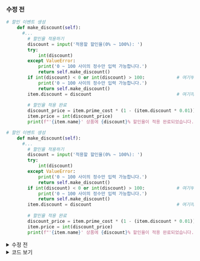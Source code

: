 ### 수정 전
```python
# 할인 이벤트 생성
    def make_discount(self):
      #...
        # 할인율 적용하기
        discount = input('적용할 할인율(0% ~ 100%): ')
        try:
            int(discount)
        except ValueError:
            print('0 ~ 100 사이의 정수만 입력 가능합니다.')
            return self.make_discount()
        if int(discount) < 0 or int(discount) > 100:            # 여기부터
            print('0 ~ 100 사이의 정수만 입력 가능합니다.')
            return self.make_discount()
        item.discount = discount                                # 여기까지
        
        # 할인율 적용 완료
        discount_price = item.prime_cost * (1 - (item.discount * 0.01))
        item.price = int(discount_price)
        print(f"'{item.name}' 상품에 {discount}% 할인율이 적용 완료되었습니다.")

```
```python
# 할인 이벤트 생성
    def make_discount(self):
      #...
        # 할인율 적용하기
        discount = input('적용할 할인율(0% ~ 100%): ')
        try:
            int(discount)
        except ValueError:
            print('0 ~ 100 사이의 정수만 입력 가능합니다.')
            return self.make_discount()
        if int(discount) < 0 or int(discount) > 100:            # 여기부터
            print('0 ~ 100 사이의 정수만 입력 가능합니다.')
            return self.make_discount()
        item.discount = discount                                # 여기까지
        
        # 할인율 적용 완료
        discount_price = item.prime_cost * (1 - (item.discount * 0.01))
        item.price = int(discount_price)
        print(f"'{item.name}' 상품에 {discount}% 할인율이 적용 완료되었습니다.")

```
<details>
<summary>수정 전</summary>
<div markdown="1">
```python
    item.discount = int(discount)
    if item.discount < 0 or item.discount > 100:           
          print('0 ~ 100 사이의 정수만 입력 가능합니다.')
          return self.make_discount()
```

</div>
</details>

<details>
  <summary>코드 보기</summary>

  ```python
  def hello_world():
      print("Hello, World!")
</details>
```

### 문제사항
- item.discount = discount가 0~100 사이 정수 판단하는 조건문 **전**에 있어서 100 이상의 정수가 입력됐을 때 그대로 할인율로 적용되는 문제가 있었음.

### 해결방법
- item.discount = discount를 if 조건문 뒤로 옮기고, if 조건문의 변수를 int(discount)로 변경하였음.
- 만약 if 조건문의 변수가 int(discount)가 아니라 discount라면, 음의 정수(예를 들어 -10)가 입력됐을 때 문자열과 정수를 비교하는 오류가 발생하므로 int(discount)로 해주었음. 
